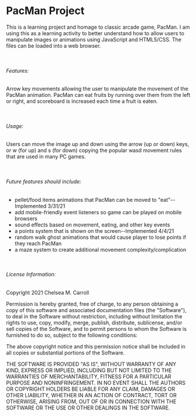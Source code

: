 <h1>PacMan Project</h1>
<p>
This is a learning project and homage to classic arcade game, PacMan. I am using this as a learning activity to better understand how to allow users to manipulate images or animations using JavaScript and HTML5/CSS. The files can be loaded into a web browser.
</p>
<br>

<h6>Features:</h6>
<p>Arrow key movements allowing the user to manipulate the movement of the PacMan animation. PacMan can eat fruits by running over them from the left or right, and scoreboard is increased each time a fruit is eaten.</p>
<br>

<h6>Usage:</h6> 
<p>Users can move the image up and down using the arrow (up or down) keys, or w (for up) and s (for down) copying the popular wasd movement rules that are used in many PC games.
</p>
<br>

<h6>Future features should include: </h6>
<ul>
<li>pellet/food items animations that PacMan can be moved to "eat"--Implemented 3/31/21</li>
<li>add mobile-friendly event listeners so game can be played on mobile browsers</li>
<li>sound effects based on movement, eating, and other key events</li>
<li>a points system that is shown on the screen--Implemented 4/4/21</li>
<li>random walk ghost animations that would cause player to lose points if they reach PacMan</li>
<li>a maze system to create additional movement complexity/complication</li>
</ul>
<br>

<h6>License Information:</h6>
<p>Copyright 2021 Chelsea M. Carroll

Permission is hereby granted, free of charge, to any person obtaining a copy of this software and associated documentation files (the "Software"), to deal in the Software without restriction, including without limitation the rights to use, copy, modify, merge, publish, distribute, sublicense, and/or sell copies of the Software, and to permit persons to whom the Software is furnished to do so, subject to the following conditions:

The above copyright notice and this permission notice shall be included in all copies or substantial portions of the Software.

THE SOFTWARE IS PROVIDED "AS IS", WITHOUT WARRANTY OF ANY KIND, EXPRESS OR IMPLIED, INCLUDING BUT NOT LIMITED TO THE WARRANTIES OF MERCHANTABILITY, FITNESS FOR A PARTICULAR PURPOSE AND NONINFRINGEMENT. IN NO EVENT SHALL THE AUTHORS OR COPYRIGHT HOLDERS BE LIABLE FOR ANY CLAIM, DAMAGES OR OTHER LIABILITY, WHETHER IN AN ACTION OF CONTRACT, TORT OR OTHERWISE, ARISING FROM, OUT OF OR IN CONNECTION WITH THE SOFTWARE OR THE USE OR OTHER DEALINGS IN THE SOFTWARE.
</p>